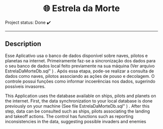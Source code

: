<h1 align="center">🌐 Estrela da Morte</h1> 


Project status: Done :heavy_check_mark:


*******

## Description

Esse Aplicativo usa o banco de dados disponível sobre naves, pilotos e planetas na internet.
Primeiramente faz-se a sincronização dos dados para o seu banco de dados local feito previamente na sua máquina (Ver arquivo EstrelaDaMorteDb.sql" ) . 
Após essa etapa,  pode-se realizar a consulta de dados como naves, pilotos associando as ações de pouso e decolagem. O controle possui funções como informar incoerências nos dados, sugerindo possíveis invasores.


This Application uses the database available on ships, pilots and planets on the internet.
First, the data synchronization to your local database is done previously on your machine (See file EstrelaDaMorteDb.sql" ) .
After this step, data can be consulted such as ships, pilots associating the landing and takeoff actions. The control has functions such as reporting inconsistencies in the data, suggesting possible invaders and enemies

